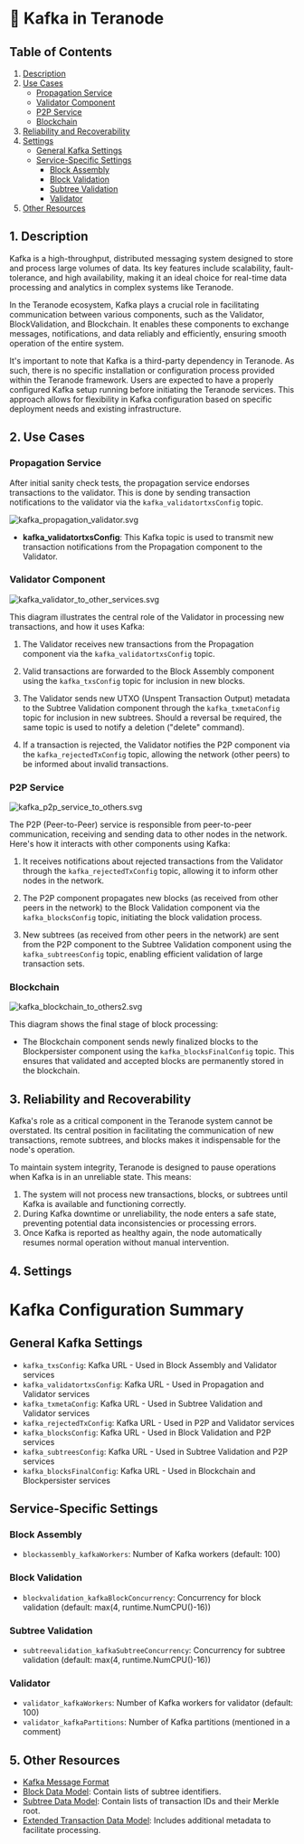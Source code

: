 # 🐘️ Kafka in Teranode

## Table of Contents

1. [Description](#1-description)
2. [Use Cases](#2-use-cases)
    - [Propagation Service](#propagation-service)
    - [Validator Component](#validator-component)
    - [P2P Service](#p2p-service)
    - [Blockchain](#blockchain)
3. [Reliability and Recoverability](#3-reliability-and-recoverability)
4. [Settings](#4-settings)
    - [General Kafka Settings](#general-kafka-settings)
    - [Service-Specific Settings](#service-specific-settings)
        - [Block Assembly](#block-assembly)
        - [Block Validation](#block-validation)
        - [Subtree Validation](#subtree-validation)
        - [Validator](#validator)
5. [Other Resources](#5-other-resources)


## 1. Description

Kafka is a high-throughput, distributed messaging system designed to store and process large volumes of data. Its key features include scalability, fault-tolerance, and high availability, making it an ideal choice for real-time data processing and analytics in complex systems like Teranode.

In the Teranode ecosystem, Kafka plays a crucial role in facilitating communication between various components, such as the Validator, BlockValidation, and Blockchain. It enables these components to exchange messages, notifications, and data reliably and efficiently, ensuring smooth operation of the entire system.

It's important to note that Kafka is a third-party dependency in Teranode. As such, there is no specific installation or configuration process provided within the Teranode framework. Users are expected to have a properly configured Kafka setup running before initiating the Teranode services. This approach allows for flexibility in Kafka configuration based on specific deployment needs and existing infrastructure.

## 2. Use Cases

### Propagation Service

After initial sanity check tests, the propagation service endorses transactions to the validator. This is done by sending transaction notifications to the validator via the `kafka_validatortxsConfig` topic.

![kafka_propagation_validator.svg](img/plantuml/kafka_propagation_validator.svg)

- **kafka_validatortxsConfig**: This Kafka topic is used to transmit new transaction notifications from the Propagation component to the Validator.



### Validator Component

![kafka_validator_to_other_services.svg](img/plantuml/kafka_validator_to_other_services2.svg)

This diagram illustrates the central role of the Validator in processing new transactions, and how it uses Kafka:

1. The Validator receives new transactions from the Propagation component via the `kafka_validatortxsConfig` topic.


2. Valid transactions are forwarded to the Block Assembly component using the `kafka_txsConfig` topic for inclusion in new blocks.


3. The Validator sends new UTXO (Unspent Transaction Output) metadata to the Subtree Validation component through the `kafka_txmetaConfig` topic for inclusion in new subtrees. Should a reversal be required, the same topic is  used to notify a deletion ("delete" command).


4. If a transaction is rejected, the Validator notifies the P2P component via the `kafka_rejectedTxConfig` topic, allowing the network (other peers) to be informed about invalid transactions.


### P2P Service

![kafka_p2p_service_to_others.svg](img/plantuml/kafka_p2p_service_to_others.svg)

The P2P (Peer-to-Peer) service is responsible from peer-to-peer communication, receiving and sending data to other nodes in the network. Here's how it interacts with other components using Kafka:

1. It receives notifications about rejected transactions from the Validator through the `kafka_rejectedTxConfig` topic, allowing it to inform other nodes in the network.


2. The P2P component propagates new blocks (as received from other peers in the network) to the Block Validation component via the `kafka_blocksConfig` topic, initiating the block validation process.


3. New subtrees (as received from other peers in the network) are sent from the P2P component to the Subtree Validation component using the `kafka_subtreesConfig` topic, enabling efficient validation of large transaction sets.


### Blockchain

![kafka_blockchain_to_others2.svg](img/plantuml/kafka_blockchain_to_others2.svg)

This diagram shows the final stage of block processing:

- The Blockchain component sends newly finalized blocks to the Blockpersister component using the `kafka_blocksFinalConfig` topic. This ensures that validated and accepted blocks are permanently stored in the blockchain.

## 3. Reliability and Recoverability

Kafka's role as a critical component in the Teranode system cannot be overstated. Its central position in facilitating the communication of new transactions, remote subtrees, and blocks makes it indispensable for the node's operation.

To maintain system integrity, Teranode is designed to pause operations when Kafka is in an unreliable state. This means:

1. The system will not process new transactions, blocks, or subtrees until Kafka is available and functioning correctly.
2. During Kafka downtime or unreliability, the node enters a safe state, preventing potential data inconsistencies or processing errors.
3. Once Kafka is reported as healthy again, the node automatically resumes normal operation without manual intervention.

## 4. Settings

# Kafka Configuration Summary

## General Kafka Settings
- `kafka_txsConfig`: Kafka URL - Used in Block Assembly and Validator services
- `kafka_validatortxsConfig`: Kafka URL - Used in Propagation and Validator services
- `kafka_txmetaConfig`: Kafka URL - Used in Subtree Validation and Validator services
- `kafka_rejectedTxConfig`: Kafka URL - Used in P2P and Validator services
- `kafka_blocksConfig`: Kafka URL - Used in Block Validation and P2P services
- `kafka_subtreesConfig`: Kafka URL - Used in Subtree Validation and P2P services
- `kafka_blocksFinalConfig`: Kafka URL - Used in Blockchain and Blockpersister services

## Service-Specific Settings

### Block Assembly
- `blockassembly_kafkaWorkers`: Number of Kafka workers (default: 100)

### Block Validation
- `blockvalidation_kafkaBlockConcurrency`: Concurrency for block validation (default: max(4, runtime.NumCPU()-16))

### Subtree Validation
- `subtreevalidation_kafkaSubtreeConcurrency`: Concurrency for subtree validation (default: max(4, runtime.NumCPU()-16))

### Validator
- `validator_kafkaWorkers`: Number of Kafka workers for validator (default: 100)
- `validator_kafkaPartitions`: Number of Kafka partitions (mentioned in a comment)


## 5. Other Resources

- [Kafka Message Format](../../references/kafkaMessageFormat.md)
- [Block Data Model](../datamodel/block_data_model.md): Contain lists of subtree identifiers.
- [Subtree Data Model](../datamodel/subtree_data_model.md): Contain lists of transaction IDs and their Merkle root.
- [Extended Transaction Data Model](../datamodel/transaction_data_model.md): Includes additional metadata to facilitate processing.
